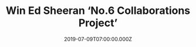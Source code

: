 ---
campaign-uuid: "c-1c105430-2045-49f2-abcf-70e96b88eb4d"
type: "Competition"
category: "Music"
date: "2019-07-09T07:00:00.000Z"
end-date: "2019-07-09T07:00:00.000Z"
disable-form: false
is_promoted: false
has_entry_page: true
title: "Win Ed Sheeran ‘No.6 Collaborations Project’"
competition-description: "<p>It’s finally here and we have managed to get our hands\
  \ on one copy for YOU! Yes, we are talking about Ed Sheeran brand new album with\
  \ a bunch of collaborations we are pretty sure you won’t want to miss: Justin Bieber,\
  \ Eminem, Travis Scott and many more!</p>\n<p>Want to hear it first? Click below\
  \ for a chance to win.</p>\n"
hero-header: "Win Ed Sheeran ‘No.6 Collaborations Project’"
terms-confirmation: "N/A"
banner-img: "https://assets.expresslyapp.com/asset-e8d60934-2ae8-450e-a314-7f9c812e56fd.jpg"
logo-left-href: "http://club.expressly.io"
logo-left-image: "https://assets.expresslyapp.com/asset-fedcffea-c5eb-47c5-ae4a-44b6b93a1a8b.jpg"
logo-left-title: "ExpresslyClub"
bg-image-hero: "https://assets.expresslyapp.com/asset-77ceb8d7-ebf1-4b9b-9fc9-1925b338bf37.jpg"
bg-image-first: "https://assets.expresslyapp.com/asset-f2145fd7-17a7-42ed-b8ba-dc059e901f45.png"
section1-content: "<p>Ed Sheeran brand new album ‘No.6 Collaborations Project’ has\
  \ finally arrived!\n'Before I was signed in 2011, I made an EP called 'No. 5 Collaborations\
  \ Project'. Since then, I've always wanted to do another, so I started 'No. 6' on\
  \ my laptop when I was on tour last year. I'm a huge fan of all the artists I've\
  \ collaborated with and it's been a lot of fun to make’ he said.</p>\n<p>We are\
  \ as excited as he is to share his incredible album with the world, that’s why we\
  \ are giving you the chance to win one copy and get stuck into his brand new songs.</p>\n\
  <p>Think no more and enter the form below for a chance to win it now! Good luck!</p>\n"
entry-title: "Win Ed Sheeran ‘No.6 Collaborations Project’"
entry-content: "<p>Enter the draw to win Ed Sheeran ‘No.6 Collaborations Project’\
  \ by completing the form below before 23:59 on the 9th of August 2019.</p>\n"
has-winner: false
prize-description: "Ed Sheeran ‘No.6 Collaborations Project’"
special-conditions: "This competition is also available on: http://aaa.nme.com/competitons/ed-sheeran-new-album"
country-restrictions:
- "GB"
---